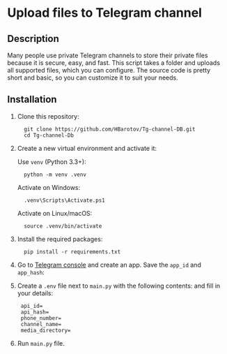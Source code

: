 # Upload files to Telegram channel

## Description
Many people use private Telegram channels to store their private files because it is secure, easy, and fast. This script takes a folder and uploads all supported files, which you can configure.
The source code is pretty short and basic, so you can customize it to suit your needs.


## Installation
1. Clone this repository:
   
         git clone https://github.com/HBarotov/Tg-channel-DB.git
         cd Tg-channel-Db
  
2. Create a new virtual environment and activate it:

   Use ```venv``` (Python 3.3+):
   
         python -m venv .venv

   Activate on Windows:

         .venv\Scripts\Activate.ps1

   Activate on Linux/macOS:

         source .venv/bin/activate
   
4. Install the required packages:

         pip install -r requirements.txt

5. Go to [Telegram console](https://my.telegram.org/apps) and create an app. Save the `app_id` and `app_hash`:

6. Create a `.env` file next to `main.py` with the following contents: and fill in your details:

        api_id=
        api_hash=
        phone_number=
        channel_name=
        media_directory=

7. Run `main.py` file.
